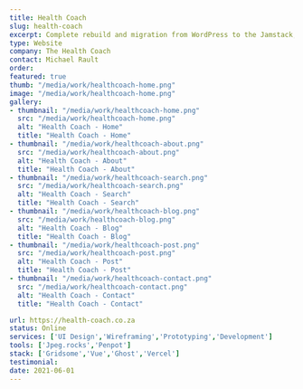 ```yaml
---
title: Health Coach
slug: health-coach
excerpt: Complete rebuild and migration from WordPress to the Jamstack, using Prismic (and their Slices feature), along with Nuxt and Tailwind for the front-end.
type: Website
company: The Health Coach
contact: Michael Rault 
order: 
featured: true
thumb: "/media/work/healthcoach-home.png"
image: "/media/work/healthcoach-home.png"
gallery:
- thumbnail: "/media/work/healthcoach-home.png"
  src: "/media/work/healthcoach-home.png"
  alt: "Health Coach - Home"
  title: "Health Coach - Home"
- thumbnail: "/media/work/healthcoach-about.png"
  src: "/media/work/healthcoach-about.png"
  alt: "Health Coach - About"
  title: "Health Coach - About"
- thumbnail: "/media/work/healthcoach-search.png"
  src: "/media/work/healthcoach-search.png"
  alt: "Health Coach - Search"
  title: "Health Coach - Search"
- thumbnail: "/media/work/healthcoach-blog.png"
  src: "/media/work/healthcoach-blog.png"
  alt: "Health Coach - Blog"
  title: "Health Coach - Blog"
- thumbnail: "/media/work/healthcoach-post.png"
  src: "/media/work/healthcoach-post.png"
  alt: "Health Coach - Post"
  title: "Health Coach - Post"
- thumbnail: "/media/work/healthcoach-contact.png"
  src: "/media/work/healthcoach-contact.png"
  alt: "Health Coach - Contact"
  title: "Health Coach - Contact"

url: https://health-coach.co.za
status: Online
services: ['UI Design','Wireframing','Prototyping','Development']
tools: ['Jpeg.rocks','Penpot']
stack: ['Gridsome','Vue','Ghost','Vercel']
testimonial: 
date: 2021-06-01
---
```

